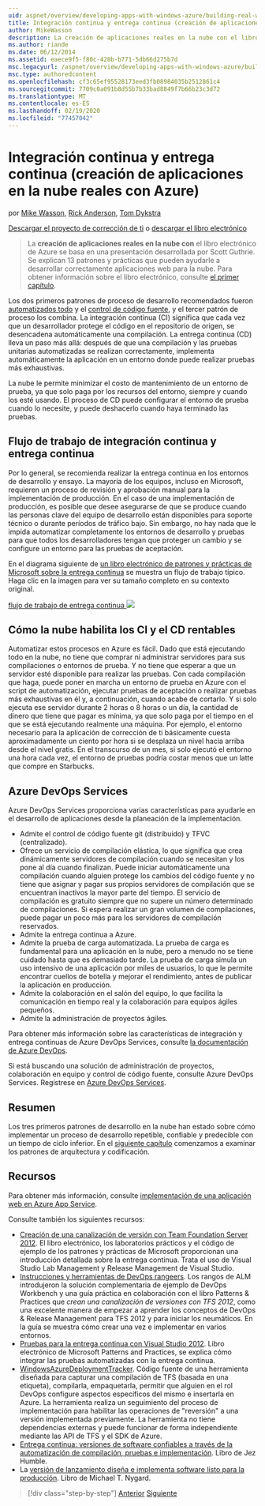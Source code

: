 ```yaml
---
uid: aspnet/overview/developing-apps-with-windows-azure/building-real-world-cloud-apps-with-windows-azure/continuous-integration-and-continuous-delivery
title: Integración continua y entrega continua (creación de aplicaciones en la nube reales con Azure) | Microsoft Docs
author: MikeWasson
description: La creación de aplicaciones reales en la nube con el libro electrónico de Azure se basa en una presentación desarrollada por Scott Guthrie. Se explican 13 patrones y prácticas que pueden...
ms.author: riande
ms.date: 06/12/2014
ms.assetid: eaece9f5-f80c-428b-b771-5db66d275b7d
msc.legacyurl: /aspnet/overview/developing-apps-with-windows-azure/building-real-world-cloud-apps-with-windows-azure/continuous-integration-and-continuous-delivery
msc.type: authoredcontent
ms.openlocfilehash: cf3c65ef95528173eed3fb08984035b2512861c4
ms.sourcegitcommit: 7709c0a091b8d55b7b33bad8849f7b66b23c3d72
ms.translationtype: MT
ms.contentlocale: es-ES
ms.lasthandoff: 02/19/2020
ms.locfileid: "77457042"
---
```

# <a name="continuous-integration-and-continuous-delivery-building-real-world-cloud-apps-with-azure"></a>Integración continua y entrega continua (creación de aplicaciones en la nube reales con Azure)

por [Mike Wasson](https://github.com/MikeWasson), [Rick Anderson](https://twitter.com/RickAndMSFT), [Tom Dykstra](https://github.com/tdykstra)

[Descargar el proyecto de corrección de ti](https://code.msdn.microsoft.com/Fix-It-app-for-Building-cdd80df4) o [descargar el libro electrónico](https://blogs.msdn.com/b/microsoft_press/archive/2014/07/23/free-ebook-building-cloud-apps-with-microsoft-azure.aspx)

> La **creación de aplicaciones reales en la nube con** el libro electrónico de Azure se basa en una presentación desarrollada por Scott Guthrie. Se explican 13 patrones y prácticas que pueden ayudarle a desarrollar correctamente aplicaciones web para la nube. Para obtener información sobre el libro electrónico, consulte [el primer capítulo](introduction.md).

Los dos primeros patrones de proceso de desarrollo recomendados fueron [automatizados todo](automate-everything.md) y el [control de código fuente](source-control.md), y el tercer patrón de proceso los combina. La integración continua (CI) significa que cada vez que un desarrollador protege el código en el repositorio de origen, se desencadena automáticamente una compilación. La entrega continua (CD) lleva un paso más allá: después de que una compilación y las pruebas unitarias automatizadas se realizan correctamente, implementa automáticamente la aplicación en un entorno donde puede realizar pruebas más exhaustivas.

La nube le permite minimizar el costo de mantenimiento de un entorno de prueba, ya que solo paga por los recursos del entorno, siempre y cuando los esté usando. El proceso de CD puede configurar el entorno de prueba cuando lo necesite, y puede deshacerlo cuando haya terminado las pruebas.

## <a name="continuous-integration-and-continuous-delivery-workflow"></a>Flujo de trabajo de integración continua y entrega continua

Por lo general, se recomienda realizar la entrega continua en los entornos de desarrollo y ensayo. La mayoría de los equipos, incluso en Microsoft, requieren un proceso de revisión y aprobación manual para la implementación de producción. En el caso de una implementación de producción, es posible que desee asegurarse de que se produce cuando las personas clave del equipo de desarrollo están disponibles para soporte técnico o durante períodos de tráfico bajo. Sin embargo, no hay nada que le impida automatizar completamente los entornos de desarrollo y pruebas para que todos los desarrolladores tengan que proteger un cambio y se configure un entorno para las pruebas de aceptación.

En el diagrama siguiente de [un libro electrónico de patrones y prácticas de Microsoft sobre la entrega continua](https://aka.ms/ReleasePipeline) se muestra un flujo de trabajo típico. Haga clic en la imagen para ver su tamaño completo en su contexto original.

[flujo de trabajo de entrega continua ![](continuous-integration-and-continuous-delivery/_static/image1.png)](https://msdn.microsoft.com/library/dn449955.aspx)

## <a name="how-the-cloud-enables-cost-effective-ci-and-cd"></a>Cómo la nube habilita los CI y el CD rentables

Automatizar estos procesos en Azure es fácil. Dado que está ejecutando todo en la nube, no tiene que comprar ni administrar servidores para sus compilaciones o entornos de prueba. Y no tiene que esperar a que un servidor esté disponible para realizar las pruebas. Con cada compilación que haga, puede poner en marcha un entorno de prueba en Azure con el script de automatización, ejecutar pruebas de aceptación o realizar pruebas más exhaustivas en él y, a continuación, cuando acabe de cortarlo. Y si solo ejecuta ese servidor durante 2 horas o 8 horas o un día, la cantidad de dinero que tiene que pagar es mínima, ya que solo paga por el tiempo en el que se está ejecutando realmente una máquina. Por ejemplo, el entorno necesario para la aplicación de corrección de ti básicamente cuesta aproximadamente un ciento por hora si se desplaza un nivel hacia arriba desde el nivel gratis. En el transcurso de un mes, si solo ejecutó el entorno una hora cada vez, el entorno de pruebas podría costar menos que un latte que compre en Starbucks.

## <a name="azure-devops-services"></a>Azure DevOps Services 

Azure DevOps Services proporciona varias características para ayudarle en el desarrollo de aplicaciones desde la planeación de la implementación.

- Admite el control de código fuente git (distribuido) y TFVC (centralizado).
- Ofrece un servicio de compilación elástica, lo que significa que crea dinámicamente servidores de compilación cuando se necesitan y los pone al día cuando finalizan. Puede iniciar automáticamente una compilación cuando alguien protege los cambios del código fuente y no tiene que asignar y pagar sus propios servidores de compilación que se encuentran inactivos la mayor parte del tiempo. El servicio de compilación es gratuito siempre que no supere un número determinado de compilaciones. Si espera realizar un gran volumen de compilaciones, puede pagar un poco más para los servidores de compilación reservados.
- Admite la entrega continua a Azure.
- Admite la prueba de carga automatizada. La prueba de carga es fundamental para una aplicación en la nube, pero a menudo no se tiene cuidado hasta que es demasiado tarde. La prueba de carga simula un uso intensivo de una aplicación por miles de usuarios, lo que le permite encontrar cuellos de botella y mejorar el rendimiento, antes de publicar la aplicación en producción.
- Admite la colaboración en el salón del equipo, lo que facilita la comunicación en tiempo real y la colaboración para equipos ágiles pequeños.
- Admite la administración de proyectos ágiles.

Para obtener más información sobre las características de integración y entrega continuas de Azure DevOps Services, consulte [la documentación de Azure DevOps](/azure/devops/index).

Si está buscando una solución de administración de proyectos, colaboración en equipo y control de código fuente, consulte Azure DevOps Services. Regístrese en [Azure DevOps Services](https://dev.azure.com/).

## <a name="summary"></a>Resumen

Los tres primeros patrones de desarrollo en la nube han estado sobre cómo implementar un proceso de desarrollo repetible, confiable y predecible con un tiempo de ciclo inferior. En el [siguiente capítulo](web-development-best-practices.md) comenzamos a examinar los patrones de arquitectura y codificación.

## <a name="resources"></a>Recursos

Para obtener más información, consulte [implementación de una aplicación web en Azure App Service](https://azure.microsoft.com/documentation/articles/web-sites-deploy/).

Consulte también los siguientes recursos:

- [Creación de una canalización de versión con Team Foundation Server 2012](https://aka.ms/ReleasePipeline). El libro electrónico, los laboratorios prácticos y el código de ejemplo de los patrones y prácticas de Microsoft proporcionan una introducción detallada sobre la entrega continua. Trata el uso de Visual Studio Lab Management y Release Management de Visual Studio.
- [Instrucciones y herramientas de DevOps rangeers](https://aka.ms/vsarsolutions/). Los rangos de ALM introdujeron la solución complementaria de ejemplo de DevOps Workbench y una guía práctica en colaboración con el libro Patterns &amp; Practices que *crean una canalización de versiones con TFS 2012*, como una excelente manera de empezar a aprender los conceptos de DevOps &amp; Release Management para TFS 2012 y para iniciar los neumáticos. En la guía se muestra cómo crear una vez e implementar en varios entornos.
- [Pruebas para la entrega continua con Visual Studio 2012](https://msdn.microsoft.com/library/jj159345.aspx). Libro electrónico de Microsoft Patterns and Practices, se explica cómo integrar las pruebas automatizadas con la entrega continua.
- [WindowsAzureDeploymentTracker](https://github.com/RyanTBerry/WindowsAzureDeploymentTracker). Código fuente de una herramienta diseñada para capturar una compilación de TFS (basada en una etiqueta), compilarla, empaquetarla, permitir que alguien en el rol DevOps configure aspectos específicos del mismo e insertarla en Azure. La herramienta realiza un seguimiento del proceso de implementación para habilitar las operaciones de "reversión" a una versión implementada previamente. La herramienta no tiene dependencias externas y puede funcionar de forma independiente mediante las API de TFS y el SDK de Azure.
- [Entrega continua: versiones de software confiables a través de la automatización de compilación, pruebas e implementación](https://www.amazon.com/Continuous-Delivery-Deployment-Automation-Addison-Wesley/dp/0321601912/ref=sr_1_1?s=books&amp;ie=UTF8&amp;qid=1377126361). Libro de Jez Humble.
- La [versión de lanzamiento diseña e implementa software listo para la producción](https://www.amazon.com/Release-It-Production-Ready-Pragmatic-Programmers/dp/0978739213). Libro de Michael T. Nygard.

> [!div class="step-by-step"]
> [Anterior](source-control.md)
> [Siguiente](web-development-best-practices.md)
